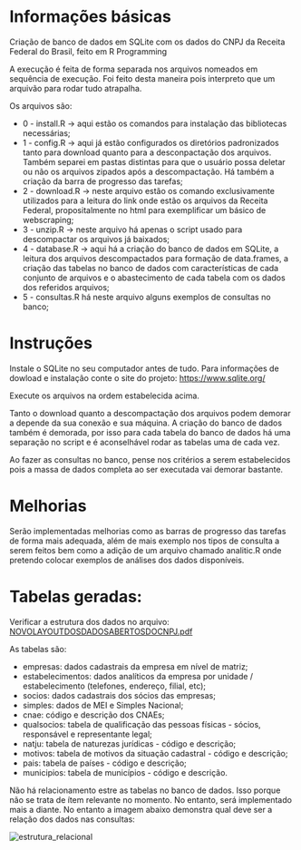 # Informações básicas
Criação de banco de dados em SQLite com os dados do CNPJ da Receita Federal do Brasil, feito em R Programming

A execução é feita de forma separada nos arquivos nomeados em sequência de execução. Foi feito desta maneira pois interpreto que um arquivão para rodar tudo atrapalha.

Os arquivos são:

 * 0 - install.R -> aqui estão os comandos para instalação das bibliotecas necessárias;
 * 1 - config.R -> aqui já estão configurados os diretórios padronizados tanto para download quanto para a desconpactação dos arquivos. Também separei em pastas distintas para que o usuário possa deletar ou não os arquivos zipados após a descompactação. Há também a criação da barra de progresso das tarefas;
 * 2 - download.R -> neste arquivo estão os comando exclusivamente utilizados para a leitura do link onde estão os arquivos da Receita Federal, propositalmente no html para exemplificar um básico de webscraping;
 * 3 - unzip.R -> neste arquivo há apenas o script usado para descompactar os arquivos já baixados;
 * 4 - database.R -> aqui há a criação do banco de dados em SQLite, a leitura dos arquivos descompactados para formação de data.frames, a criação das tabelas no banco de dados com características de cada conjunto de arquivos e o abastecimento de cada tabela com os dados dos referidos arquivos;
 * 5 - consultas.R há neste arquivo alguns exemplos de consultas no banco;

# Instruções

Instale o SQLite no seu computador antes de tudo. Para informações de dowload e instalação conte o site do projeto: https://www.sqlite.org/

Execute os arquivos na ordem estabelecida acima.

Tanto o download quanto a descompactação dos arquivos podem demorar a depende da sua conexão e sua máquina. A criação do banco de dados também é demorada, por isso para cada tabela do banco de dados há uma separação no script e é aconselhável rodar as tabelas uma de cada vez.

Ao fazer as consultas no banco, pense nos critérios a serem estabelecidos pois a massa de dados completa ao ser executada vai demorar bastante.

# Melhorias

Serão implementadas melhorias como as barras de progresso das tarefas de forma mais adequada, além de mais exemplo nos tipos de consulta a serem feitos bem como a adição de um arquivo chamado analitic.R onde pretendo colocar exemplos de análises dos dados disponíveis.

# Tabelas geradas:

Verificar a estrutura dos dados no arquivo: [NOVOLAYOUTDOSDADOSABERTOSDOCNPJ.pdf](https://github.com/ronaldopadula/cnpj_dados_rstudio/files/7333771/NOVOLAYOUTDOSDADOSABERTOSDOCNPJ.pdf)


As tabelas são:

* empresas: dados cadastrais da empresa em nível de matriz;
* estabelecimentos: dados analíticos da empresa por unidade / estabelecimento (telefones, endereço, filial, etc);
* socios: dados cadastrais dos sócios das empresas;
* simples: dados de MEI e Simples Nacional;
* cnae: código e descrição dos CNAEs;
* qualsocios: tabela de qualificação das pessoas físicas - sócios, responsável e representante legal;
* natju: tabela de naturezas jurídicas - código e descrição;
* motivos: tabela de motivos da situação cadastral - código e descrição;
* pais: tabela de países - código e descrição;
* municipios: tabela de municípios - código e descrição.

Não há relacionamento estre as tabelas no banco de dados. Isso porque não se trata de ítem relevante no momento. No entanto, será implementado mais a diante. No entanto a imagem abaixo demonstra qual deve ser a relação dos dados nas consultas:

![estrutura_relacional](https://user-images.githubusercontent.com/10247763/137045347-7dd40b99-37f6-4422-b6a8-979b58ddfaeb.png)




